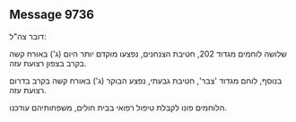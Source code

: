 ## Message 9736

דובר צה"ל:

שלושה לוחמים מגדוד 202, חטיבת הצנחנים, נפצעו מוקדם יותר היום (ג') באורח קשה בקרב בצפון רצועת עזה. 

בנוסף, לוחם מגדוד 'צבר', חטיבת גבעתי, נפצע הבוקר (ג') באורח קשה בקרב בדרום רצועת עזה.

הלוחמים פונו לקבלת טיפול רפואי בבית חולים, משפחותיהם עודכנו.

